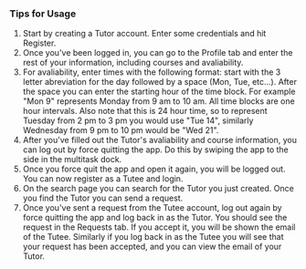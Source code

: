 ### Tips for Usage

1. Start by creating a Tutor account. Enter some credentials and hit Register.
2. Once you've been logged in, you can go to the Profile tab and enter the rest of your information, including courses and avaliability. 
3. For avaliability, enter times with the following format: start with the 3 letter abreviation for the day followed by a space (Mon, Tue, etc...). After the space you can enter the starting hour of the time block. For example "Mon 9" represents Monday from 9 am to 10 am. All time blocks are one hour intervals. Also note that this is 24 hour time, so to represent Tuesday from 2 pm to 3 pm you would use "Tue 14", similarly Wednesday from 9 pm to 10 pm would be "Wed 21".
4. After you've filled out the Tutor's avaliability and course information, you can log out by force quitting the app. Do this by swiping the app to the side in the multitask dock. 
5. Once you force quit the app and open it again, you will be logged out. You can now register as a Tutee and login.
6. On the search page you can search for the Tutor you just created. Once you find the Tutor you can send a request. 
7. Once you've sent a request from the Tutee account, log out again by force quitting the app and log back in as the Tutor. You should see the request in the Requests tab. If you accept it, you will be shown the email of the Tutee. Similarly if you log back in as the Tutee you will see that your request has been accepted, and you can view the email of your Tutor.